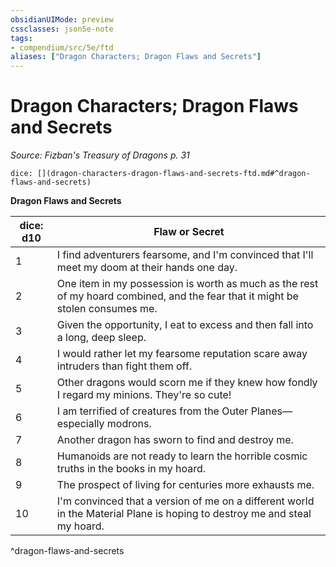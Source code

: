 ```yaml
---
obsidianUIMode: preview
cssclasses: json5e-note
tags:
- compendium/src/5e/ftd
aliases: ["Dragon Characters; Dragon Flaws and Secrets"]
---
```

# Dragon Characters; Dragon Flaws and Secrets
*Source: Fizban's Treasury of Dragons p. 31* 

`dice: [](dragon-characters-dragon-flaws-and-secrets-ftd.md#^dragon-flaws-and-secrets)`

**Dragon Flaws and Secrets**

| dice: d10 | Flaw or Secret |
|-----------|----------------|
| 1 | I find adventurers fearsome, and I'm convinced that I'll meet my doom at their hands one day. |
| 2 | One item in my possession is worth as much as the rest of my hoard combined, and the fear that it might be stolen consumes me. |
| 3 | Given the opportunity, I eat to excess and then fall into a long, deep sleep. |
| 4 | I would rather let my fearsome reputation scare away intruders than fight them off. |
| 5 | Other dragons would scorn me if they knew how fondly I regard my minions. They're so cute! |
| 6 | I am terrified of creatures from the Outer Planes—especially modrons. |
| 7 | Another dragon has sworn to find and destroy me. |
| 8 | Humanoids are not ready to learn the horrible cosmic truths in the books in my hoard. |
| 9 | The prospect of living for centuries more exhausts me. |
| 10 | I'm convinced that a version of me on a different world in the Material Plane is hoping to destroy me and steal my hoard. |
^dragon-flaws-and-secrets